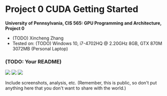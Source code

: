 Project 0 CUDA Getting Started
====================

**University of Pennsylvania, CIS 565: GPU Programming and Architecture, Project 0**

* (TODO) Xincheng Zhang
* Tested on: (TODO) Windows 10, i7-4702HQ @ 2.20GHz 8GB, GTX 870M 3072MB (Personal Laptop)

### (TODO: Your README)
![](https://github.com/XinCastle/Project0-CUDA-Getting-Started/blob/master/images/CIS565%20screenshot1.png)
![](https://github.com/XinCastle/Project0-CUDA-Getting-Started/blob/master/images/CIS565%20screenshot2.png)
![](https://github.com/XinCastle/Project0-CUDA-Getting-Started/blob/master/images/CIS565%20Autos%20and%20Warp.png)

Include screenshots, analysis, etc. (Remember, this is public, so don't put
anything here that you don't want to share with the world.)

